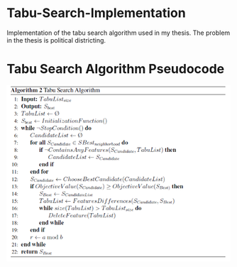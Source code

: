 # Tabu-Search-Implementation
Implementation of the tabu search algorithm used in my thesis. The problem in the thesis is political districting. 

# Tabu Search Algorithm Pseudocode
<p align="center">
  <img src='images/tabuSearch.PNG'/>
</p>
